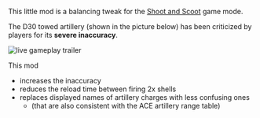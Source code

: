 This little mod is a balancing tweak for the [Shoot and Scoot](https://github.com/gruppe-adler/Shoot_and_Scoot.Tanoa) game mode.

The D30 towed artillery (shown in the picture below) has been criticized by players for its **severe inaccuracy**. 


![live gameplay trailer](https://img.youtube.com/vi/ziYV_R8k-tE/0.jpg)


This mod 
* increases the inaccuracy 
* reduces the reload time between firing 2x shells
* replaces displayed names of artillery charges with less confusing ones
  * (that are also consistent with the ACE artillery range table)

